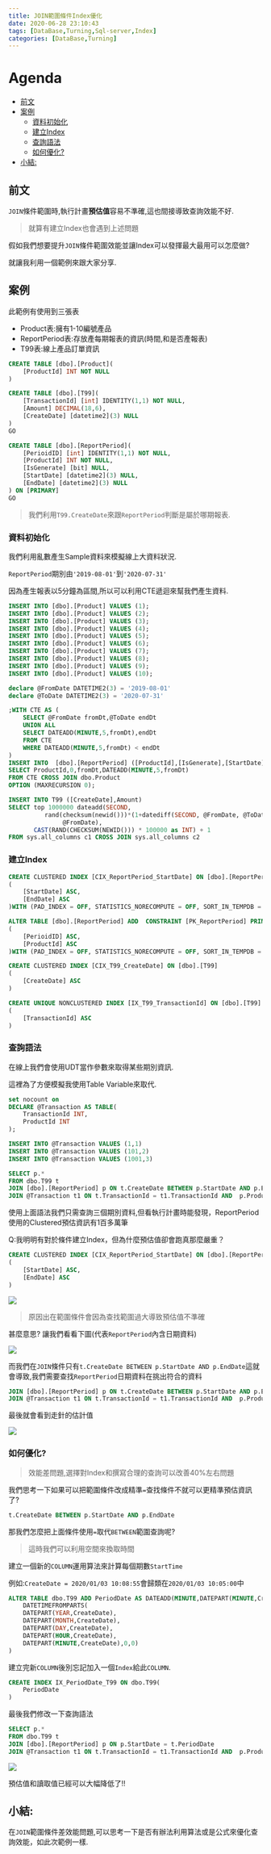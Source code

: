 ```yaml
---
title: JOIN範圍條件Index優化
date: 2020-06-28 23:10:43
tags: [DataBase,Turning,Sql-server,Index]
categories: [DataBase,Turning]
---
```


# Agenda<!-- omit in toc -->
- [前文](#前文)
- [案例](#案例)
	- [資料初始化](#資料初始化)
	- [建立Index](#建立index)
	- [查詢語法](#查詢語法)
	- [如何優化?](#如何優化)
- [小結:](#小結)

## 前文

`JOIN`條件範圍時,執行計畫**預估值**容易不準確,這也間接導致查詢效能不好.

> 就算有建立Index也會遇到上述問題

假如我們想要提升`JOIN`條件範圍效能並讓Index可以發揮最大最用可以怎麼做?

就讓我利用一個範例來跟大家分享.


## 案例

此範例有使用到三張表

* Product表:擁有1-10編號產品
* ReportPeriod表:存放產每期報表的資訊(時間,和是否產報表)
* T99表:線上產品訂單資訊

```sql
CREATE TABLE [dbo].[Product](
	[ProductId] INT NOT NULL
)

CREATE TABLE [dbo].[T99](
	[TransactionId] [int] IDENTITY(1,1) NOT NULL,
	[Amount] DECIMAL(18,6),
	[CreateDate] [datetime2](3) NULL
)
GO

CREATE TABLE [dbo].[ReportPeriod](
	[PerioidID] [int] IDENTITY(1,1) NOT NULL,
	[ProductId] INT NOT NULL,
	[IsGenerate] [bit] NULL,
	[StartDate] [datetime2](3) NULL,
	[EndDate] [datetime2](3) NULL
) ON [PRIMARY]
GO
```

> 我們利用`T99.CreateDate`來跟`ReportPeriod`判斷是屬於哪期報表.

### 資料初始化

我們利用亂數產生Sample資料來模擬線上大資料狀況.

`ReportPeriod`期別由`'2019-08-01'`到`'2020-07-31'`

因為產生報表以5分鐘為區間,所以可以利用CTE遞迴來幫我們產生資料.

```sql
INSERT INTO [dbo].[Product] VALUES (1);
INSERT INTO [dbo].[Product] VALUES (2);
INSERT INTO [dbo].[Product] VALUES (3);
INSERT INTO [dbo].[Product] VALUES (4);
INSERT INTO [dbo].[Product] VALUES (5);
INSERT INTO [dbo].[Product] VALUES (6);
INSERT INTO [dbo].[Product] VALUES (7);
INSERT INTO [dbo].[Product] VALUES (8);
INSERT INTO [dbo].[Product] VALUES (9);
INSERT INTO [dbo].[Product] VALUES (10);

declare @FromDate DATETIME2(3) = '2019-08-01'
declare @ToDate DATETIME2(3) = '2020-07-31'

;WITH CTE AS (
	SELECT @FromDate fromDt,@ToDate endDt
	UNION ALL
	SELECT DATEADD(MINUTE,5,fromDt),endDt
	FROM CTE 
	WHERE DATEADD(MINUTE,5,fromDt) < endDt
)
INSERT INTO  [dbo].[ReportPeriod] ([ProductId],[IsGenerate],[StartDate],[EndDate])
SELECT ProductId,0,fromDt,DATEADD(MINUTE,5,fromDt) 
FROM CTE CROSS JOIN dbo.Product
OPTION (MAXRECURSION 0); 

INSERT INTO T99 ([CreateDate],Amount)
SELECT top 1000000 dateadd(SECOND, 
          rand(checksum(newid()))*(1+datediff(SECOND, @FromDate, @ToDate)), 
               @FromDate),
	   CAST(RAND(CHECKSUM(NEWID())) * 100000 as INT) + 1
FROM sys.all_columns c1 CROSS JOIN sys.all_columns c2
```

### 建立Index

```sql
CREATE CLUSTERED INDEX [CIX_ReportPeriod_StartDate] ON [dbo].[ReportPeriod]
(
	[StartDate] ASC,
    [EndDate] ASC
)WITH (PAD_INDEX = OFF, STATISTICS_NORECOMPUTE = OFF, SORT_IN_TEMPDB = OFF, DROP_EXISTING = OFF, ONLINE = OFF, ALLOW_ROW_LOCKS = ON, ALLOW_PAGE_LOCKS = ON) ON [PRIMARY]

ALTER TABLE [dbo].[ReportPeriod] ADD  CONSTRAINT [PK_ReportPeriod] PRIMARY KEY NONCLUSTERED 
(
	[PerioidID] ASC,
	[ProductId] ASC
)WITH (PAD_INDEX = OFF, STATISTICS_NORECOMPUTE = OFF, SORT_IN_TEMPDB = OFF, IGNORE_DUP_KEY = OFF, ONLINE = OFF, ALLOW_ROW_LOCKS = ON, ALLOW_PAGE_LOCKS = ON) ON [PRIMARY]

CREATE CLUSTERED INDEX [CIX_T99_CreateDate] ON [dbo].[T99]
(
	[CreateDate] ASC
)

CREATE UNIQUE NONCLUSTERED INDEX [IX_T99_TransactionId] ON [dbo].[T99]
(
	[TransactionId] ASC
)
```

### 查詢語法

在線上我們會使用UDT當作參數來取得某些期別資訊.

這裡為了方便模擬我使用Table Variable來取代.

```sql
set nocount on
DECLARE @Transaction AS TABLE(
	TransactionId INT,
	ProductId INT
);

INSERT INTO @Transaction VALUES (1,1)
INSERT INTO @Transaction VALUES (101,2)
INSERT INTO @Transaction VALUES (1001,3)

SELECT p.*
FROM dbo.T99 t 
JOIN [dbo].[ReportPeriod] p ON t.CreateDate BETWEEN p.StartDate AND p.EndDate
JOIN @Transaction t1 ON t.TransactionId = t1.TransactionId AND  p.ProductId = t1.ProductId
```

使用上面語法我們只需查詢三個期別資料,但看執行計畫時能發現，ReportPeriod使用的Clustered預估資訊有1百多萬筆

Q:我明明有對於條件建立Index，但為什麼預估值卻會跑真那麼嚴重？

```sql
CREATE CLUSTERED INDEX [CIX_ReportPeriod_StartDate] ON [dbo].[ReportPeriod]
(
	[StartDate] ASC,
    [EndDate] ASC
)
```

![](https://i.imgur.com/QGNtlUr.png)

> 原因出在範圍條件會因為查找範圍過大導致預估值不準確

甚麼意思? 讓我們看看下圖(代表`ReportPeriod`內含日期資料)

![](https://i.imgur.com/3Z2dy2E.png)

而我們在`JOIN`條件只有`t.CreateDate BETWEEN p.StartDate AND p.EndDate`這就會導致,我們需要查找`ReportPeriod`日期資料在挑出符合的資料

```sql
JOIN [dbo].[ReportPeriod] p ON t.CreateDate BETWEEN p.StartDate AND p.EndDate
JOIN @Transaction t1 ON t.TransactionId = t1.TransactionId AND  p.ProductId = t1.ProductId
```

最後就會看到走針的估計值

![](https://i.imgur.com/QGNtlUr.png)

### 如何優化?

> 效能差問題,選擇對Index和撰寫合理的查詢可以改善40%左右問題

我們思考一下如果可以把範圍條件改成精準`=`查找條件不就可以更精準預估資訊了?

```sql
t.CreateDate BETWEEN p.StartDate AND p.EndDate
```

那我們怎麼把上面條件使用`=`取代`BETWEEN`範圍查詢呢?

> 這時我們可以利用空間來換取時間

建立一個新的`COLUMN`運用算法來計算每個期數`StartTime`

例如:`CreateDate = 2020/01/03 10:08:55`會歸類在`2020/01/03 10:05:00`中

```sql
ALTER TABLE dbo.T99 ADD PeriodDate AS DATEADD(MINUTE,DATEPART(MINUTE,CreateDate) %5 * -1,
	DATETIMEFROMPARTS(
	DATEPART(YEAR,CreateDate),
	DATEPART(MONTH,CreateDate),
	DATEPART(DAY,CreateDate),
	DATEPART(HOUR,CreateDate),
	DATEPART(MINUTE,CreateDate),0,0)
)
```

建立完新`COLUMN`後別忘記加入一個`Index`給此`COLUMN`.

```sql
CREATE INDEX IX_PeriodDate_T99 ON dbo.T99(
	PeriodDate
)
```

最後我們修改一下查詢語法

```sql
SELECT p.*
FROM dbo.T99 t 
JOIN [dbo].[ReportPeriod] p ON p.StartDate = t.PeriodDate
JOIN @Transaction t1 ON t.TransactionId = t1.TransactionId AND  p.ProductId = t1.ProductId
```

![](https://i.imgur.com/ZPsyQgH.png)

預估值和讀取值已經可以大幅降低了!!

## 小結:

在`JOIN`範圍條件差效能問題,可以思考一下是否有辦法利用算法或是公式來優化查詢效能，如此次範例一樣.
